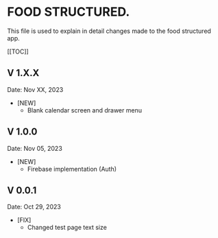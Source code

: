 # FOOD STRUCTURED.
This file is used to explain in detail changes made to the food structured app.
​
<!-- TOC -->
  [[TOC]]

## V 1.X.X
Date: Nov XX, 2023
* [NEW]
  * Blank calendar screen and drawer menu

## V 1.0.0
Date: Nov 05, 2023
* [NEW]
  * Firebase implementation (Auth)

## V 0.0.1
Date: Oct 29, 2023
* [FIX]
  * Changed test page text size